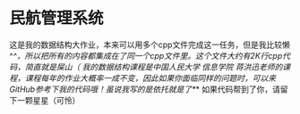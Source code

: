 # 民航管理系统
这是我的数据结构大作业，本来可以用多个cpp文件完成这一任务，但是我比较懒^_^，所以把所有的内容都集成在了同一个cpp文件里。这个文件大约有2K行cpp代码，简直就是屎山（
我的数据结构课程是中国人民大学 信息学院 蒋洪迅老师的课程，课程每年的作业大概率一成不变，因此如果你面临同样的问题时，可以来GitHub参考下我的代码哦！虽说我写的是依托就是了*_*
如果代码帮到了你，请留下一颗星星（可怜）
